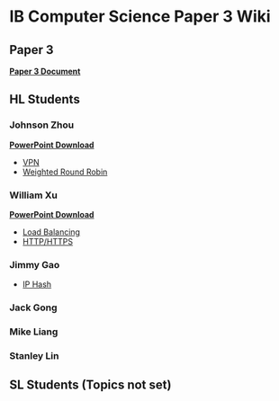 # IB Computer Science Paper 3 Wiki

## Paper 3

**[Paper 3 Document](docs/Paper3)**

## HL Students

### Johnson Zhou
**[PowerPoint Download](docs/assets/WRR_VPN.pptx)**
* [VPN](docs/VPN)
* [Weighted Round Robin](docs/WRR)

### William Xu
**[PowerPoint Download](docs/assets/LBB_HTTP.pptx)**
* [Load Balancing](docs/LoadBalancing)
* [HTTP/HTTPS](docs/HTTP)

### Jimmy Gao
* [IP Hash](docs/IPhash)

### Jack Gong

### Mike Liang

### Stanley Lin

## SL Students (Topics not set)